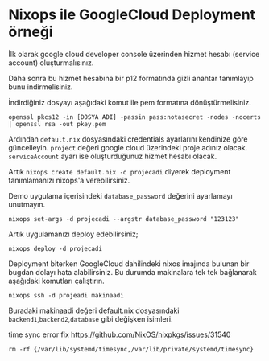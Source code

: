 # Nixops ile GoogleCloud Deployment örneği

İlk olarak google cloud developer console üzerinden hizmet hesabı (service account) oluşturmalısınız.

Daha sonra bu hizmet hesabına bir p12 formatında gizli anahtar tanımlayıp bunu indirmelisiniz.

İndirdiğiniz dosyayı aşağıdaki komut ile pem formatına dönüştürmelisiniz.

`openssl pkcs12 -in [DOSYA ADI] -passin pass:notasecret -nodes -nocerts | openssl rsa -out pkey.pem`

Ardından `default.nix` dosyasındaki credentials ayarlarını kendinize göre güncelleyin. `project` değeri google cloud üzerindeki proje adınız olacak. `serviceAccount` ayarı ise oluşturduğunuz hizmet hesabı olacak.

Artık `nixops create default.nix -d projecadi` diyerek deployment tanımlamanızı nixops'a verebilirsiniz.

Demo uygulama içerisindeki `database_password` değerini ayarlamayı unutmayın.

`nixops set-args -d projecadi --argstr database_password "123123"`

Artık uygulamanızı deploy edebilirsiniz;

`nixops deploy -d projecadi`

Deployment biterken GoogleCloud dahilindeki nixos imajında bulunan bir bugdan dolayı hata alabilirsiniz. Bu durumda makinalara tek tek bağlanarak aşağıdaki komutları çalıştırın.

`nixops ssh -d projeadi makinaadi`

Buradaki makinaadi değeri default.nix dosyasındaki `backend1`,`backend2`,`database` gibi değişken isimleri.

time sync error fix
https://github.com/NixOS/nixpkgs/issues/31540

`rm -rf {/var/lib/systemd/timesync,/var/lib/private/systemd/timesync}`

